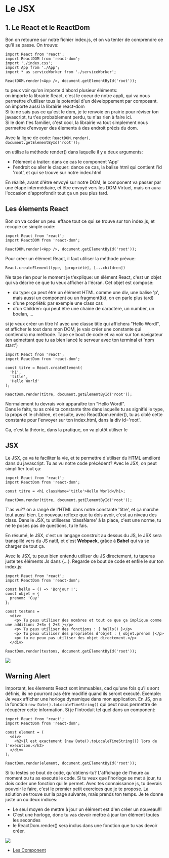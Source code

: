 <h1>Le JSX</h1>

<h2>1. Le React et le ReactDom</h2>

Bon on retourne sur notre fichier index.js, et on va tenter de comprendre ce qu'il se passe. On trouve:

```
import React from 'react';
import ReactDOM from 'react-dom';
import './index.css';
import App from './App';
import * as serviceWorker from './serviceWorker';

ReactDOM.render(<App />, document.getElementById('root'));
```
tu peux voir qu'on importe d'abord plusieur éléments:</br>
on importe la librairie React, c'est le coeur de notre appli, qui va nous permettre d'utiliser tous le potentiel d'un développement par composant.</br>
on importe aussi la librairie react-dom</br>
Si tu ne sais pas ce qu'est le dom, je te renvoie en prairie pour réviser ton javascript, tu t'es probablement perdu, tu n'as rien à faire ici.</br>
Si le dom t'es familier, c'est cool, la librairie va tout simplement nous permettre d'envoyer des élements à des endroit précis du dom. 

Avec la ligne de code:
<code>ReactDOM.render(<App />, document.getElementById('root'));</code>

on utilise la méthode render() dans laquelle il y a deux arguments:
<ul>
  <li>l'élement à traiter: dans ce cas le component 'App'</li>
  <li>l'endroit ou aller le claquer: dance ce cas, la balise html qui contient l'id 'root', et qui se trouve sur notre index.html</li>
  </ul>
<p>En réalité, avant d'être envoyé sur notre DOM, le component va passer par une étape intermédiaire, et être envoyé vers les DOM Virtuel, mais on aura l'occasion d'approfondir tout ça un peu plus tard.</p>
<h2>Les élements React</h2>
Bon on va coder un peu. efface tout ce qui se trouve sur ton index.js, et recopie ce simple code:

```
import React from 'react';
import ReactDOM from 'react-dom';

ReactDOM.render(<App />, document.getElementById('root'));
```

Pour créer un élément React, il faut utiliser la méthode prévue:

```React.createElement(type, [propriété], [...children])```

Ne tape rien pour le moment je t'explique:
un élément React, c'est un objet qui va décrire ce que tu veux afficher à l'écran. Cet objet est composé:
<ul>
  <li>du type: ça peut être un élément HTML comme une div, une balise 'p', mais aussi un component ou un fragment(tkt, on en parle plus tard)</li>
  <li>d'une propriété: par exemple une class css</li>
  <li>d'un Children: qui peut être une chaîne de caractère, un number, un boelan, ...</li>
  </ul>
  
  si je veux créer un titre h1 avec une classe title qui affichera "Hello Wordl", et afficher le tout dans mon DOM, je vais créer une constante qui contiendra ma méthode. Tape ce bout de code et va voir sur ton navigateur (en admettant que tu as bien lancé le serveur avec ton terminal et 'npm start')
  
```
import React from 'react';
import ReactDom from 'react-dom';

const titre = React.createElement(
  'h1',
  'title',
  'Hello World'
);

ReactDom.render(titre, document.getElementById('root'));
```
Normalement tu devrais voir apparaître ton "Hello Wordl".</br>
Dans le faits, tu as créé ta constante titre dans laquelle tu as signifié le type, la props et le children, et ensuite, avec ReactDom.render(), tu as ciblé cette constante pour l'envoyer sur ton index.html, dans la div id='root'.
  
Ca, c'est la théorie, dans la pratique, on va plutôt utiliser le

<h2>JSX</h2>

Le JSX, ça va te faciliter la vie, et te permettre d'utiliser du HTML amélioré dans du javascript.
Tu as vu notre code précédent? Avec le JSX, on peut simplifier tout ça:

```
import React from 'react';
import ReactDom from 'react-dom';

const titre = <h1 className='title'>Hello World</h1>;

ReactDom.render(titre, document.getElementById('root'));
```

T'as vu?? on a rangé de l'HTML dans notre constante 'titre', et ça marche tout aussi bien.
Le nouveau reflexe que tu dois avoir, c'est au niveau des class. Dans le JSX, tu utiliseras 'className' à la place, c'est une norme, tu ne te poses pas de questions, tu le fais.

En résumé, le JSX, c'est un langage construit au dessus du JS, le JSX sera transpillé vers du JS natif, et c'est <strong>Webpack</strong>, grâce à <strong>Babel</strong> qui va se charger de tout ça.

Avec le JSX, tu peux bien entendu utiliser du JS directement, tu taperas juste tes éléments Js dans {...}.
Regarde ce bout de code et enfile le sur ton index.js:

```
import React from 'react';
import ReactDom from 'react-dom';

const hello = () => 'Bonjour !';
const objet = {
  prenom: 'Guy'
};

const testons = 
  <div>
    <p> Tu peux utiliser des nombres et tout ce que ça implique comme une addition: 2+3= { 2+3 }</p>
    <p> Tu peux utiliser des fonctions : { hello() }</p>
    <p> Tu peux utiliser des propriétés d'objet : { objet.prenom }</p>
    <p> tu ne peux pas utiliser des objet directement.</p>
  </div>

ReactDom.render(testons, document.getElementById('root'));
```

<img src='https://media.tenor.com/images/b3918618c41c5f1a9d91bcfd94a65d06/tenor.gif' />

<h2>Warning Alert</h2>
Important, les élements React sont immuables, cad qu'une fois qu'ils sont définis, ils ne pourront pas être modifié quand ils seront executé.
Exemple: 
<citation>Je veux afficher une horloge dynamique dans mon application. En JS, on a la fonction <code>new Date().toLocaleTimeString()</code> qui peut nous permettre de récupérer cette information.
Si je l'introduit tel quel dans un component:</citation>

```
import React from 'react';
import ReactDom from 'react-dom';

const element = (
  <div>
    <h2>Il est exactement {new Date().toLocaleTimeString()} lors de l'exécution.</h2>
  </div>
);

ReactDom.render(element, document.getElementById('root'));
```

Si tu testes ce bout de code, qu'obtiens-tu?
L'affichage de l'heure au moment ou tu as executé le code.
Si tu veux que l'horloge se met à jour, tu dois coder une fonction qui le permet. Avec tes connaissance js, tu devrais pouvoir le faire, c'est le premier petit exercices que je te propose. La solution se trouve sur la page suivante, mais prends ton temps. Je te donne juste un ou deux indices:

<ul>
  <li>Le seul moyen de mettre à jour un élément est d'en créer un nouveau!!!</li>
  <li>C'est une horloge, donc tu vas devoir mettre à jour ton élément toutes les secondes</li>
  <li>le ReactDom.render() sera inclus dans une fonction que tu vas devoir créer.</li>
  </ul>
  
  <img src="https://media.giphy.com/media/vnrrYsdVGHY2I/giphy.gif" />
  
  <ul>
  <li><a href="https://github.com/GuyVil1/theorie-React/blob/master/4.Les-Component.md"> Les Component</a></li>
  

  
  

